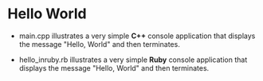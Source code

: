 # Hello World

* main.cpp illustrates a very simple **C++** console application that displays the message "Hello, World" and then terminates.

* hello_inruby.rb illustrates a very simple **Ruby** console application that displays the message "Hello, World" and then terminates.
